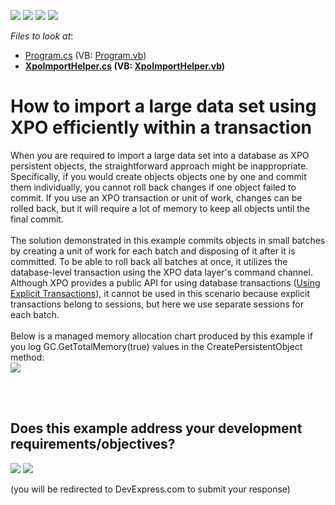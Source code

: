 <!-- default badges list -->
![](https://img.shields.io/endpoint?url=https://codecentral.devexpress.com/api/v1/VersionRange/128586059/19.2.7%2B)
[![](https://img.shields.io/badge/Open_in_DevExpress_Support_Center-FF7200?style=flat-square&logo=DevExpress&logoColor=white)](https://supportcenter.devexpress.com/ticket/details/T333879)
[![](https://img.shields.io/badge/📖_How_to_use_DevExpress_Examples-e9f6fc?style=flat-square)](https://docs.devexpress.com/GeneralInformation/403183)
[![](https://img.shields.io/badge/💬_Leave_Feedback-feecdd?style=flat-square)](#does-this-example-address-your-development-requirementsobjectives)
<!-- default badges end -->
<!-- default file list -->
*Files to look at*:

* [Program.cs](./CS/XpoImport/Program.cs) (VB: [Program.vb](./VB/XpoImport/Program.vb))
* **[XpoImportHelper.cs](./CS/XpoImport/XpoImportHelper.cs) (VB: [XpoImportHelper.vb](./VB/XpoImport/XpoImportHelper.vb))**
<!-- default file list end -->
# How to import a large data set using XPO efficiently within a transaction


When you are required to import a large data set into a database as XPO persistent objects, the straightforward approach might be inappropriate. Specifically, if you would create objects objects one by one and commit them individually, you cannot roll back changes if one object failed to commit. If you use an XPO transaction or unit of work, changes can be rolled back, but it will require a lot of memory to keep all objects until the final commit.<br><br>The solution demonstrated in this example commits objects in small batches by creating a unit of work for each batch and disposing of it after it is committed. To be able to roll back all batches at once, it utilizes the database-level transaction using the XPO data layer's command channel. Although XPO provides a public API for using database transactions (<a href="https://documentation.devexpress.com/CoreLibraries/CustomDocument9070.aspx">Using Explicit Transactions</a>), it cannot be used in this scenario because explicit transactions belong to sessions, but here we use separate sessions for each batch.<br><br>Below is a managed memory allocation chart produced by this example if you log GC.GetTotalMemory(true) values in the CreatePersistentObject method:<br><img src="https://raw.githubusercontent.com/DevExpress-Examples/how-to-import-a-large-data-set-using-xpo-efficiently-within-a-transaction-t333879/15.2.4+/media/acf4ec89-badb-11e5-80bf-00155d62480c.png"><br><br>

<br/>


<!-- feedback -->
## Does this example address your development requirements/objectives?

[<img src="https://www.devexpress.com/support/examples/i/yes-button.svg"/>](https://www.devexpress.com/support/examples/survey.xml?utm_source=github&utm_campaign=XPO_how-to-import-a-large-data-set-using-xpo-efficiently-within-a-transaction-t333879&~~~was_helpful=yes) [<img src="https://www.devexpress.com/support/examples/i/no-button.svg"/>](https://www.devexpress.com/support/examples/survey.xml?utm_source=github&utm_campaign=XPO_how-to-import-a-large-data-set-using-xpo-efficiently-within-a-transaction-t333879&~~~was_helpful=no)

(you will be redirected to DevExpress.com to submit your response)
<!-- feedback end -->
